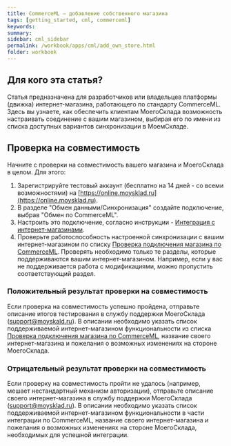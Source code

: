 ```yaml
---
title: CommerceML — добавление собственного магазина
tags: [getting_started, cml, commerceml]
keywords:
summary:
sidebar: cml_sidebar
permalink: /workbook/apps/cml/add_own_store.html
folder: workbook
---
```


## Для кого эта статья?
Статья предназначена для разработчиков или владельцев платформы (движка) интернет-магазина, работающего по стандарту CommerceML. 
Здесь вы узнаете, как обеспечить клиентам МоегоСклада возможность настраивать соединение с вашим магазином, 
выбирая его по имени из списка доступных вариантов синхронизации в МоемСкладе.

## Проверка на совместимость

Начните с проверки на совместимость вашего магазина и МоегоСклада в целом. Для этого:

1. Зарегистрируйте тестовый аккаунт (бесплатно на 14 дней - со всеми возможностями) на [https://online.moysklad.ru](https://online.moysklad.ru).
1. В разделе "Обмен данными/Синхронизация" создайте подключение, выбрав "Обмен по CommerceML".
1. Настроить это подключение, согласно инструкции - [Интеграция с интернет-магазинами](https://support.moysklad.ru/hc/ru/articles/203053716-%D0%98%D0%BD%D1%82%D0%B5%D0%B3%D1%80%D0%B0%D1%86%D0%B8%D1%8F-%D1%81-%D0%B8%D0%BD%D1%82%D0%B5%D1%80%D0%BD%D0%B5%D1%82-%D0%BC%D0%B0%D0%B3%D0%B0%D0%B7%D0%B8%D0%BD%D0%B0%D0%BC%D0%B8).
1. Проверьте работоспособность настроенной синхронизации с вашим интернет-магазином по списку [Проверка подключения магазина по CommerceML](/workbook/apps/cml/check_store_connection.html). Проверять необходимо только те разделы, которые поддерживаются вашим интернет-магазином. Например, если у вас не поддерживается работа с модификациями, можно пропустить соответствующий раздел.

### Положительный результат проверки на совместимость

Если проверка на совместимость успешно пройдена, отправьте описание итогов тестирования в службу поддержки МоегоСклада (support@moyskald.ru). В описании необходимо указать список поддерживаемой интернет-магазином функциональности из списка [Проверка подключения магазина по CommerceML](/workbook/apps/cml/check_store_connection.html), название своего интернет-магазина и пожелания о возможных изменениях на стороне МоегоСклада.

### Отрицательный результат проверки на совместимость

Если проверку на совместимость пройти не удалось (например, мешает нестандартный механизм авторизации), 
отправьте описание своего интернет-магазина в службу поддержки МоегоСклада (support@moysklad.ru). 
В описании необходимо указать список поддерживаемой интернет-магазином функциональности в части интеграции по CommerceML, 
название своего интернет-магазина и пожелания 
о возможных изменениях на стороне МоегоСклада, необходимых для успешной интеграции.